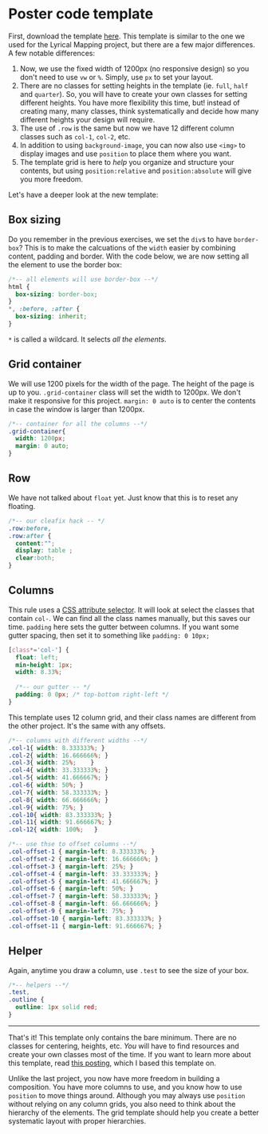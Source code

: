 # Poster code template

First, download the template [here](../files/web-poster-code-template.zip). This template is similar to the one we used for the Lyrical Mapping project, but there are a few major differences. A few notable differences:

1. Now, we use the fixed width of 1200px (no responsive design) so you don't need to use `vw` or `%`. Simply, use `px` to set your layout.
1. There are no classes for setting heights in the template (ie. `full`, `half` and `quarter`). So, you will have to create your own classes for setting different heights. You have more flexibility this time, but! instead of creating many, many classes, think systematically and decide how many different heights your design will require.
1. The use of `.row` is the same but now we have 12 different column classes such as `col-1`, `col-2`, etc.
1. In addition to using `background-image`, you can now also use `<img>` to display images and use `position` to place them where you want.
1. The template grid is here to *help* you organize and structure your contents, but using `position:relative` and `position:absolute` will give you more freedom.

Let's have a deeper look at the new template:


## Box sizing
Do you remember in the previous exercises, we set the `div`s to have  `border-box`? This is to make the calcuations of the `width` easier by combining content, padding and border. With the code below, we are now setting all the element to use the border box:

```css
/*-- all elements will use border-box --*/
html {
  box-sizing: border-box;
}
*, :before, :after {
  box-sizing: inherit; 
}
```

`*` is called a wildcard. It selects *all the elements*.

## Grid container
We will use 1200 pixels for the width of the page. The height of the page is up to you. `.grid-container` class will set the width to 1200px. We don't make it responsive for this project. `margin: 0 auto` is to center the contents in case the window is larger than 1200px.

```css
/*-- container for all the columns --*/
.grid-container{
  width: 1200px; 
  margin: 0 auto;
}
```

## Row
We have not talked about `float` yet. Just know that this is to reset any floating.
```css
/*-- our cleafix hack -- */ 
.row:before, 
.row:after {
  content:"";
  display: table ;
  clear:both;
}
```

## Columns
This rule uses a [CSS attribute selector](https://www.w3schools.com/css/css_attribute_selectors.asp). It will look at select the classes that contain `col-`. We can find all the class names manually, but this saves our time. `padding` here sets the gutter between columns. If you want some gutter spacing, then set it to something like `padding: 0 10px;`

```css
[class*='col-'] {
  float: left; 
  min-height: 1px; 
  width: 8.33%; 
    
  /*-- our gutter -- */
  padding: 0 0px; /* top-bottom right-left */
}
```

This template uses 12 column grid, and their class names are different from the other project. It's the same with any offsets.

```css
/*-- columns with different widths --*/
.col-1{ width: 8.333333%; }
.col-2{ width: 16.666666%; }
.col-3{ width: 25%;    }
.col-4{ width: 33.333333%; }
.col-5{ width: 41.666667%; }
.col-6{ width: 50%; }
.col-7{ width: 58.333333%; }
.col-8{ width: 66.666666%; }
.col-9{ width: 75%; }
.col-10{ width: 83.333333%; }
.col-11{ width: 91.666667%; }
.col-12{ width: 100%;   }

/*-- use thse to offset columns --*/
.col-offset-1 { margin-left: 8.333333%; }
.col-offset-2 { margin-left: 16.666666%; }
.col-offset-3 { margin-left: 25%; }
.col-offset-4 { margin-left: 33.333333%; }
.col-offset-5 { margin-left: 41.666667%; }
.col-offset-6 { margin-left: 50%; }
.col-offset-7 { margin-left: 58.333333%; }
.col-offset-8 { margin-left: 66.666666%; }
.col-offset-9 { margin-left: 75%; }
.col-offset-10 { margin-left: 83.333333%; }
.col-offset-11 { margin-left: 91.666667%; }
```

## Helper
Again, anytime you draw a column, use `.test` to see the size of your box.

```css
/*-- helpers --*/
.test,
.outline {
  outline: 1px solid red; 
}
```

----
That's it! This template only contains the bare minimum. There are no classes for centering, heights, etc. *You* will have to find resources and create your own classes most of the time. If you want to learn more about this template, read [this posting](http://j4n.co/blog/Creating-your-own-css-grid-system), which I based this template on.

Unlike the last project, you now have more freedom in building a composition. You have more columns to use, and you know how to use `position` to move things around. Although you may always use `position` without relying on any column grids, you also need to think about the hierarchy of the elements. The grid template should help you create a better systematic layout with proper hierarchies.

